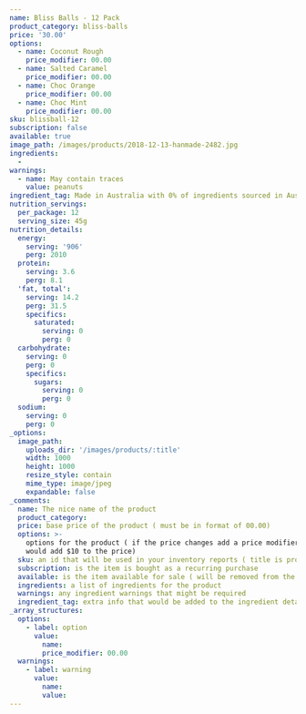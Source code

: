 ```yaml
---
name: Bliss Balls - 12 Pack
product_category: bliss-balls
price: '30.00'
options:
  - name: Coconut Rough
    price_modifier: 00.00
  - name: Salted Caramel
    price_modifier: 00.00
  - name: Choc Orange
    price_modifier: 00.00
  - name: Choc Mint
    price_modifier: 00.00
sku: blissball-12
subscription: false
available: true
image_path: /images/products/2018-12-13-hanmade-2482.jpg
ingredients:
  -
warnings:
  - name: May contain traces
    value: peanuts
ingredient_tag: Made in Australia with 0% of ingredients sourced in Australia
nutrition_servings:
  per_package: 12
  serving_size: 45g
nutrition_details:
  energy:
    serving: '906'
    perg: 2010
  protein:
    serving: 3.6
    perg: 8.1
  'fat, total':
    serving: 14.2
    perg: 31.5
    specifics:
      saturated:
        serving: 0
        perg: 0
  carbohydrate:
    serving: 0
    perg: 0
    specifics:
      sugars:
        serving: 0
        perg: 0
  sodium:
    serving: 0
    perg: 0
_options:
  image_path:
    uploads_dir: '/images/products/:title'
    width: 1000
    height: 1000
    resize_style: contain
    mime_type: image/jpeg
    expandable: false
_comments:
  name: The nice name of the product
  product_category:
  price: base price of the product ( must be in format of 00.00)
  options: >-
    options for the product ( if the price changes add a price modifier +10.00
    would add $10 to the price)
  sku: an id that will be used in your inventory reports ( title is probably good )
  subscription: is the item is bought as a recurring purchase
  available: is the item available for sale ( will be removed from the site )
  ingredients: a list of ingredients for the product
  warnings: any ingredient warnings that might be required
  ingredient_tag: extra info that would be added to the ingredient details
_array_structures:
  options:
    - label: option
      value:
        name:
        price_modifier: 00.00
  warnings:
    - label: warning
      value:
        name:
        value:
---
```


